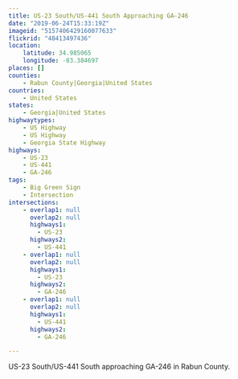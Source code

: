 ```yaml
---
title: US-23 South/US-441 South Approaching GA-246
date: "2019-06-24T15:33:19Z"
imageid: "5157406429160077633"
flickrid: "48413497436"
location:
    latitude: 34.985065
    longitude: -83.384697
places: []
counties:
    - Rabun County|Georgia|United States
countries:
    - United States
states:
    - Georgia|United States
highwaytypes:
    - US Highway
    - US Highway
    - Georgia State Highway
highways:
    - US-23
    - US-441
    - GA-246
tags:
    - Big Green Sign
    - Intersection
intersections:
    - overlap1: null
      overlap2: null
      highways1:
        - US-23
      highways2:
        - US-441
    - overlap1: null
      overlap2: null
      highways1:
        - US-23
      highways2:
        - GA-246
    - overlap1: null
      overlap2: null
      highways1:
        - US-441
      highways2:
        - GA-246

---
```

US-23 South/US-441 South approaching GA-246 in Rabun County.